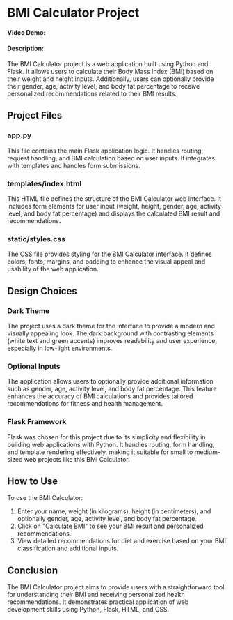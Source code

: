 # BMI Calculator Project

#### Video Demo:  <URL HERE>

#### Description:
The BMI Calculator project is a web application built using Python and Flask. It allows users to calculate their Body Mass Index (BMI) based on their weight and height inputs. Additionally, users can optionally provide their gender, age, activity level, and body fat percentage to receive personalized recommendations related to their BMI results.

## Project Files

### app.py
This file contains the main Flask application logic. It handles routing, request handling, and BMI calculation based on user inputs. It integrates with templates and handles form submissions.

### templates/index.html
This HTML file defines the structure of the BMI Calculator web interface. It includes form elements for user input (weight, height, gender, age, activity level, and body fat percentage) and displays the calculated BMI result and recommendations.

### static/styles.css
The CSS file provides styling for the BMI Calculator interface. It defines colors, fonts, margins, and padding to enhance the visual appeal and usability of the web application.

## Design Choices

### Dark Theme
The project uses a dark theme for the interface to provide a modern and visually appealing look. The dark background with contrasting elements (white text and green accents) improves readability and user experience, especially in low-light environments.

### Optional Inputs
The application allows users to optionally provide additional information such as gender, age, activity level, and body fat percentage. This feature enhances the accuracy of BMI calculations and provides tailored recommendations for fitness and health management.

### Flask Framework
Flask was chosen for this project due to its simplicity and flexibility in building web applications with Python. It handles routing, form handling, and template rendering effectively, making it suitable for small to medium-sized web projects like this BMI Calculator.

## How to Use

To use the BMI Calculator:
1. Enter your name, weight (in kilograms), height (in centimeters), and optionally gender, age, activity level, and body fat percentage.
2. Click on "Calculate BMI" to see your BMI result and personalized recommendations.
3. View detailed recommendations for diet and exercise based on your BMI classification and additional inputs.

## Conclusion

The BMI Calculator project aims to provide users with a straightforward tool for understanding their BMI and receiving personalized health recommendations. It demonstrates practical application of web development skills using Python, Flask, HTML, and CSS.
